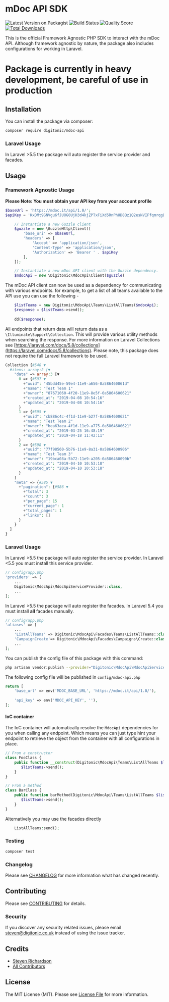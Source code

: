 # mDoc API SDK

[![Latest Version on Packagist](https://img.shields.io/packagist/v/digitonic/mdoc-api.svg?style=flat-square)](https://packagist.org/packages/digitonic/mdoc-api)
[![Build Status](https://img.shields.io/travis/digitonic/mdoc-api/master.svg?style=flat-square)](https://travis-ci.org/digitonic/mdoc-api)
[![Quality Score](https://img.shields.io/scrutinizer/g/digitonic/mdoc-api.svg?style=flat-square)](https://scrutinizer-ci.com/g/digitonic/mdoc-api)
[![Total Downloads](https://img.shields.io/packagist/dt/digitonic/mdoc-api.svg?style=flat-square)](https://packagist.org/packages/digitonic/mdoc-api)

This is the official Framework Agnostic PHP SDK to interact with the mDoc API. Although framework agnostic by nature, the package also includes configurations for working in Laravel.

# Package is currently in heavy development, be careful of use in production

## Installation

You can install the package via composer:

```bash
composer require digitonic/mdoc-api
```

### Laravel Usage

In Laravel >5.5 the package will auto register the service provider and facades.

## Usage

### Framework Agnostic Usage

**Please Note: You must obtain your API key from your account profile**

```php
$baseUrl = 'https://mdoc.it/api/1.0/';
$apiKey = 'KxDMt9GNVgu6fJUOG0UjH3d4kjZPTxFiXd5RnPhUD8Qz1Q2esNVIFfqmrqgB';
```

```php
    // Instantiate a new Guzzle client
    $guzzle = new \GuzzleHttp\Client([
        'base_uri' => $baseUrl,
        'headers' => [
            'Accept' => 'application/json',
            'Content-Type' => 'application/json',
            'Authorization' => 'Bearer ' . $apiKey
        ],
    ]);
```

```php
    // Instantiate a new mDoc API client with the Guzzle dependency.
    $mdocApi = new \Digitonic\MdocApi\Client($guzzle)
```

The mDoc API client can now be used as a dependency for communicating with various endpoints. for example, to get a list of all teams available to the API use you can use the following - 

```php
    $listTeams = new Digitonic\MdocApi\Teams\ListAllTeams($mdocApi);
    $response = $listTeams->send();
    
    dd($response);
```

All endpoints that return data will return data as a `\Illuminate\Support\Collection`. This will provide various utility methods when searching the response. For more information on Laravel Collections see [https://laravel.com/docs/5.8/collections](https://laravel.com/docs/5.8/collections). Please note, this package does not require the full Laravel framework to be used.

```php
Collection {#548 ▼
  #items: array:2 [▼
    "data" => array:3 [▼
      0 => {#597 ▼
        +"uuid": "45bdd45e-59e4-11e9-a656-0a586460061d"
        +"name": "Test Team 1"
        +"owner": "87671060-4f20-11e9-8e5f-0a5864600621"
        +"created_at": "2019-04-08 10:54:16"
        +"updated_at": "2019-04-08 10:54:16"
      }
      1 => {#595 ▼
        +"uuid": "cb886c4c-4f1d-11e9-b27f-0a5864600621"
        +"name": "Test Team 2"
        +"owner": "bea63aea-4f1d-11e9-a775-0a5864600621"
        +"created_at": "2019-03-25 16:48:19"
        +"updated_at": "2019-04-18 11:42:11"
      }
      2 => {#598 ▼
        +"uuid": "77f98560-5b76-11e9-8a31-0a5864600906"
        +"name": "Test Team 3"
        +"owner": "19bca08a-5b72-11e9-a205-0a586460090b"
        +"created_at": "2019-04-10 10:53:18"
        +"updated_at": "2019-04-10 10:53:18"
      }
    ]
    "meta" => {#585 ▼
      +"pagination": {#586 ▼
        +"total": 3
        +"count": 3
        +"per_page": 15
        +"current_page": 1
        +"total_pages": 1
        +"links": []
      }
    }
  ]
}
```

### Laravel Usage

In Laravel >5.5 the package will auto register the service provider. In Laravel <5.5 you must install this service provider.

```php
// config/app.php
'providers' => [
    ...
    Digitonic\MdocApi\MdocApiServiceProvider::class,
    ...
];
```

In Laravel >5.5 the package will auto register the facades. In Laravel 5.4 you must install **all** facades manually.

```php
// config/app.php
'aliases' => [
    ...
    'ListAllTeams' => Digitonic\MdocApi\Facades\Teams\ListAllTeams::class,
    'CampaignCreate'=> Digitonic\MdocApi\Facades\Campaigns\Create::class
    ...
];
```

You can publish the config file of this package with this command:

``` bash
php artisan vendor:publish --provider="Digitonic\MdocApi\MdocApiServiceProvider"
```

The following config file will be published in `config/mdoc-api.php`

```php
return [
    'base_url' => env('MDOC_BASE_URL', 'https://mdoc.it/api/1.0/'),
    
    'api_key' => env('MDOC_API_KEY', ''),
];
```

#### IoC container

The IoC container will automatically resolve the `MdocApi` dependencies for you when calling any endpoint. Which means you can just type hint your endpoint to retrieve the object from the container with all configurations in place.

```php
// From a constructor
class FooClass {
    public function __construct(Digitonic\MdocApi\Teams\ListAllTeams $listTeams) {
       $listTeams->send();
    }
}

// From a method
class BarClass {
    public function barMethod(Digitonic\MdocApi\Teams\ListAllTeams $listTeams) {
       $listTeams->send();
    }
}
```

Alternatively you may use the facades directly

```php
    ListAllTeams:send();
```

### Testing

``` bash
composer test
```

### Changelog

Please see [CHANGELOG](CHANGELOG.md) for more information what has changed recently.

## Contributing

Please see [CONTRIBUTING](CONTRIBUTING.md) for details.

### Security

If you discover any security related issues, please email steven@digitonic.co.uk instead of using the issue tracker.

## Credits

- [Steven Richardson](https://github.com/digitonic)
- [All Contributors](../../contributors)

## License

The MIT License (MIT). Please see [License File](LICENSE.md) for more information.
